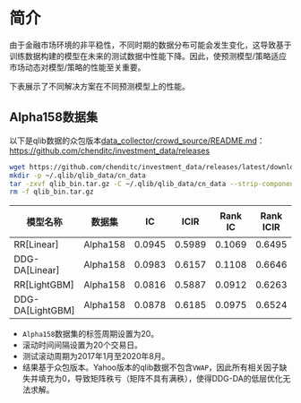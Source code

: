 # 简介
由于金融市场环境的非平稳性，不同时期的数据分布可能会发生变化，这导致基于训练数据构建的模型在未来的测试数据中性能下降。因此，使预测模型/策略适应市场动态对模型/策略的性能至关重要。

下表展示了不同解决方案在不同预测模型上的性能。

## Alpha158数据集
以下是qlib数据的众包版本[data_collector/crowd_source/README.md](data_collector/crowd_source/README.md)：https://github.com/chenditc/investment_data/releases
```bash
wget https://github.com/chenditc/investment_data/releases/latest/download/qlib_bin.tar.gz
mkdir -p ~/.qlib/qlib_data/cn_data
tar -zxvf qlib_bin.tar.gz -C ~/.qlib/qlib_data/cn_data --strip-components=2
rm -f qlib_bin.tar.gz
```

| 模型名称         | 数据集   | IC    | ICIR   | Rank IC | Rank ICIR | 年化收益率         | 信息比率           | 最大回撤      |
|------------------|----------|-------|--------|---------|-----------|-------------------|-------------------|--------------|
| RR[Linear]       | Alpha158 | 0.0945| 0.5989 | 0.1069  | 0.6495    | 0.0857             | 1.3682             | -0.0986      |
| DDG-DA[Linear]   | Alpha158 | 0.0983| 0.6157 | 0.1108  | 0.6646    | 0.0764             | 1.1904             | -0.0769      |
| RR[LightGBM]     | Alpha158 | 0.0816| 0.5887 | 0.0912  | 0.6263    | 0.0771             | 1.3196             | -0.0909      |
| DDG-DA[LightGBM] | Alpha158 | 0.0878| 0.6185 | 0.0975  | 0.6524    | 0.1261             | 2.0096             | -0.0744      |

- `Alpha158`数据集的标签周期设置为20。
- 滚动时间间隔设置为20个交易日。
- 测试滚动周期为2017年1月至2020年8月。
- 结果基于众包版本。Yahoo版本的qlib数据不包含`VWAP`，因此所有相关因子缺失并填充为0，导致矩阵秩亏（矩阵不具有满秩），使得DDG-DA的低层优化无法求解。

